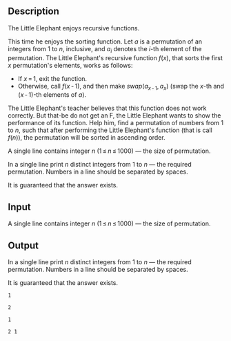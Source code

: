 ## Description

<div><p>The Little Elephant enjoys recursive functions.</p><p>This time he enjoys the sorting function. Let <span class="tex-span"><i>a</i></span> is a permutation of an integers from 1 to <span class="tex-span"><i>n</i></span>, inclusive, and <span class="tex-span"><i>a</i><sub class="lower-index"><i>i</i></sub></span> denotes the <span class="tex-span"><i>i</i></span>-th element of the permutation. The Little Elephant's recursive function <span class="tex-span"><i>f</i>(<i>x</i>)</span>, that sorts the first <span class="tex-span"><i>x</i></span> permutation's elements, works as follows:</p><ul> <li> If <span class="tex-span"><i>x</i> = 1</span>, exit the function. </li><li> Otherwise, call <span class="tex-span"><i>f</i>(<i>x</i> - 1)</span>, and then make <span class="tex-span"><i>swap</i>(<i>a</i><sub class="lower-index"><i>x</i> - 1</sub>, <i>a</i><sub class="lower-index"><i>x</i></sub>)</span> (swap the <span class="tex-span"><i>x</i></span>-th and <span class="tex-span">(<i>x</i> - 1)</span>-th elements of <span class="tex-span"><i>a</i></span>). </li></ul><p>The Little Elephant's teacher believes that this function does not work correctly. But that-be do not get an F, the Little Elephant wants to show the performance of its function. Help him, find a permutation of numbers from 1 to <span class="tex-span"><i>n</i></span>, such that after performing the Little Elephant's function (that is call <span class="tex-span"><i>f</i>(<i>n</i>)</span>), the permutation will be sorted in ascending order.</p></div><div class="input-specification"><p>A single line contains integer <span class="tex-span"><i>n</i></span> <span class="tex-span">(1 ≤ <i>n</i> ≤ 1000)</span> — the size of permutation.</p></div><div class="output-specification"><p>In a single line print <span class="tex-span"><i>n</i></span> distinct integers from 1 to <span class="tex-span"><i>n</i></span> — the required permutation. Numbers in a line should be separated by spaces.</p><p>It is guaranteed that the answer exists.</p></div>

## Input

<p>A single line contains integer <span class="tex-span"><i>n</i></span> <span class="tex-span">(1 ≤ <i>n</i> ≤ 1000)</span> — the size of permutation.</p>

## Output

<p>In a single line print <span class="tex-span"><i>n</i></span> distinct integers from 1 to <span class="tex-span"><i>n</i></span> — the required permutation. Numbers in a line should be separated by spaces.</p><p>It is guaranteed that the answer exists.</p>





```input1
1

```




```input2
2

```




```output1
1
```




```output2
2 1
```


